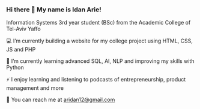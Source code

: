 ### Hi there 👋 My name is Idan Arie!

Information Systems 3rd year student (BSc) from the Academic College of Tel-Aviv Yaffo

💻 I’m currently building a website for my college project using HTML, CSS, JS and PHP

🌱 I’m currently learning advanced SQL, AI, NLP and improving my skills with Python

⚡ I enjoy learning and listening to podcasts of entrepreneurship, product management and more

💬 You can reach me at aridan12@gmail.com


<!--
**aridan12/aridan12** is a ✨ _special_ ✨ repository because its `README.md` (this file) appears on your GitHub profile.

Here are some ideas to get you started:

- 🔭 I’m currently working on ...
- 🌱 I’m currently learning ...
- 👯 I’m looking to collaborate on ...
- 🤔 I’m looking for help with ...
- 💬 Ask me about ...
- 📫 How to reach me: ...
- 😄 Pronouns: ...
- ⚡ Fun fact: ...
-->
